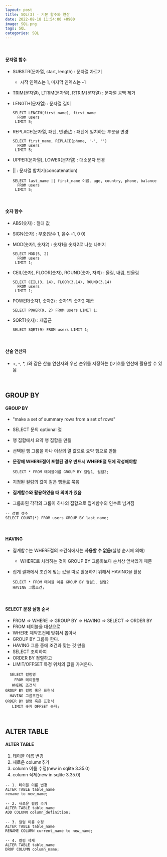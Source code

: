 ```yaml
---
layout: post
title: SQL(3) - 기본 함수와 연산
date: 2022-08-18 11:54:00 +0900
image: SQL.png
tags: SQL
categories: SQL
---
```


<br>

#### 문자열 함수

* SUBSTR(문자열, start, length) : 문자열 자르기

  * 시작 인덱스는 1, 마지막 인덱스는 -1

* TRIM(문자열), LTRIM(문자열), RTRIM(문자열) : 문자열 공백 제거

* LENGTH(문자열) : 문자열 길이

  ``` sqlite
  SELECT LENGTH(first_name), first_name
    FROM users
   LIMIT 5;
  ```

* REPLACE(문자열, 패턴, 변경값) : 패턴에 일치하는 부분을 변경

  ``` sqlite
  SELECT first_name, REPLACE(phone, '-', '')
    FROM users
   LIMIT 5;
  ```

  

* UPPER(문자열), LOWER(문자열) : 대소문자 변경

* || : 문자열 합치기(concatenation)

  ``` sqlite
  SELECT last_name || first_name 이름, age, country, phone, balance
  	FROM users
   LIMIT 5;
  ```

<br>

#### 숫자 함수

* ABS(숫자) : 절대 값

* SIGN(숫자) : 부호(양수 1, 음수 -1, 0 0)

* MOD(숫자1, 숫자2) : 숫자1을 숫자2로 나눈 나머지

  ``` sqlite
  SELECT MOD(5, 2)
    FROM users
   LIMIT 1;
  ```

* CEIL(숫자), FLOOR(숫자), ROUND(숫자, 자리) : 올림, 내림, 반올림

  ``` sqlite
  SELECT CEIL(3, 14), FLOOR(3.14), ROUND(3.14)
    FROM users
   LIMIT 1;
  ```

* POWER(숫자1, 숫자2) : 숫자1의 숫자2 제곱

  ``` sqlite
  SELECT POWER(9, 2) FROM users LIMIT 1;
  ```

* SQRT(숫자) : 제곱근 

  ``` sqlite
  SELECT SQRT(9) FROM users LIMIT 1;
  ```

<br>

#### 산술 연산자

* +, -, *, /와 같은 산술 연산자와 우선 순위를 지정하는 ()기호를 연산에 활용할 수 있음

<br>

## GROUP BY

#### GROUP BY

* "make a set of summary rows from a set of rows"

* SELECT 문의 optional 절

* 행 집합에서 요약 행 집합을 만듦

* 선택된 행 그룹을 하나 이상의 열 값으로 요약 행으로 만듦

* **문장에 WHERE절이 포함된 경우 반드시 WHERE절 뒤에 작성해야함**

  ``` sqlite
  SELECT * FROM 테이블이름 GROUP BY 컬럼1, 컬럼2;
  ```

* 지정된 컬럼의 값이 같은 행들로 묶음

* **집계함수와 활용하였을 때 의미가 있음**

* 그룹화된 각각의 그룹이 하나의 집합으로 집계함수의 인수로 넘겨짐

``` sqlite
-- 성별 갯수
SELECT COUNT(*) FROM users GROUP BY last_name;
```

<br>

#### HAVING

* 집계함수는 WHERE절의 조건식에서는 **사용할 수 없음**(실행 순서에 의해)

  * WHERE로 처리하는 것이 GROUP BY 그룹화보다 순서상 앞서있기 때문

* 집계 결과에서 조건에 맞는 값을 따로 활용하기 위해서 HAVING을 활용

  ``` sqlite
  SELECT * FROM 테이블 이름 GROUP BY 컬럼1, 컬럼2
  HAVING 그룹조건;
  ```

  <br>

#### SELECT 문장 실행 순서

* FROM => WHERE => GROUP BY => HAVING => SELECT => ORDER BY
* FROM 테이블을 대상으로
* WHERE 제약조건에 맞춰서 뽑아서
* GROUP BY 그룹화 한다.
* HAVING 그룹 중에 조건과 맞는 것 만을
* SELECT 조회하여
* ORDER BY 정렬하고
* LIMIT/OFFSET 특정 위치의 값을 가져온다.

``` sqlite
  SELECT 컬럼명
    FROM 테이블명
   WHERE 조건식
GROUP BY 컬럼 혹은 표현식
  HAVING 그룹조건식
ORDER BY 컬럼 혹은 표현식
   LIMIT 숫자 OFFSET 숫자;
```

<br>

## ALTER TABLE

#### ALTER TABLE

1. 테이블 이름 변경
2. 새로운 column추가
3. column 이름 수정(new in sqlite 3.35.0)
4. column 삭제(new in sqlite 3.35.0)

``` sqlite
-- 1. 테이블 이름 변경
ALTER TABLE table_name
rename to new_name;

-- 2. 새로운 컬럼 추가
ALTER TABLE table_name
ADD COLUMN column_definition;

-- 3. 컬럼 이름 수정
ALTER TABLE table_name
RENAME COLUMN current_name to new_name;

-- 4. 컬럼 삭제
ALTER TABLE table_name
DROP COLUMN column_name;
```

<br>
